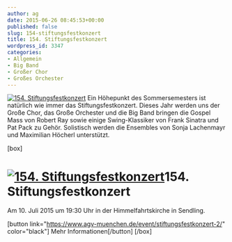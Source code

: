 ```yaml
---
author: ag
date: 2015-06-26 08:45:53+00:00
published: false
slug: 154-stiftungsfestkonzert
title: 154. Stiftungsfestkonzert
wordpress_id: 3347
categories:
- Allgemein
- Big Band
- Großer Chor
- Großes Orchester
---
```


[![154. Stiftungsfestkonzert](https://www.agv-muenchen.de/wp-content/uploads/2015/06/Stiftungsfestkonzert-SS15.jpg)](https://www.agv-muenchen.de/event/stiftungsfestkonzert-2/)
Ein Höhepunkt des Sommersemesters ist natürlich wie immer das Stiftungsfestkonzert. Dieses Jahr werden uns der Große Chor, das Große Orchester und die Big Band bringen die Gospel Mass von Robert Ray sowie einige Swing-Klassiker von Frank Sinatra und Pat Pack zu Gehör. Solistisch werden die Ensembles von Sonja Lachenmayr und Maximilian Höcherl unterstützt.

[box]

# [![154. Stiftungsfestkonzert](https://www.agv-muenchen.de/wp-content/uploads/2015/06/Stiftungsfestkonzert-SS15.jpg)](https://www.agv-muenchen.de/event/stiftungsfestkonzert-2/)154. Stiftungsfestkonzert

Am 10. Juli 2015 um 19:30 Uhr in der Himmelfahrtskirche in Sendling.

[button link="https://www.agv-muenchen.de/event/stiftungsfestkonzert-2/" color="black"] Mehr Informationen[/button]
[/box]
